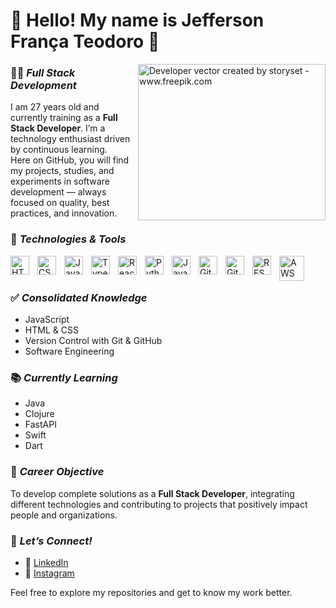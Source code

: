 # 👋 Hello! My name is Jefferson França Teodoro 👋
<img align="right" alt="Developer vector created by storyset - www.freepik.com" height="250" width="300" src="https://magnet.cl/wp-content/uploads/2023/06/Desarrollo-1.gif">

### 👨‍💻 *Full Stack Development*
I am 27 years old and currently training as a **Full Stack Developer**. I’m a technology enthusiast driven by continuous learning.  
Here on GitHub, you will find my projects, studies, and experiments in software development — always focused on quality, best practices, and innovation.

### 🚀 *Technologies & Tools*
<img align="left" alt="HTML" title="HTML" width="30px" style="padding-right:10px;" src="https://cdn.jsdelivr.net/gh/devicons/devicon/icons/html5/html5-original.svg"/> 
<img align="left" alt="CSS" title="CSS" width="30px" style="padding-right:10px;" src="https://cdn.jsdelivr.net/gh/devicons/devicon/icons/css3/css3-original.svg"/> 
<img align="left" alt="JavaScript" title="JavaScript" width="30px" style="padding-right:10px;" src="https://cdn.jsdelivr.net/gh/devicons/devicon/icons/javascript/javascript-original.svg"/> 
<img align="left" alt="TypeScript" title="TypeScript" width="30px" style="padding-right:10px;" src="https://cdn.jsdelivr.net/gh/devicons/devicon/icons/typescript/typescript-original.svg"/> 
<img align="left" alt="React" title="React" width="30px" style="padding-right:10px;" src="https://cdn.jsdelivr.net/gh/devicons/devicon/icons/react/react-original.svg"/> 
<img align="left" alt="Python" title="Python" width="30px" style="padding-right:10px;" src="https://cdn.jsdelivr.net/gh/devicons/devicon/icons/python/python-original.svg"/> 
<img align="left" alt="Java" title="Java" width="30px" style="padding-right:10px;" src="https://cdn.jsdelivr.net/gh/devicons/devicon/icons/java/java-original-wordmark.svg"/> 
<img align="left" alt="Git" title="Git" width="30px" style="padding-right:10px;" src="https://cdn.jsdelivr.net/gh/devicons/devicon/icons/git/git-original.svg"/> 
<img align="left" alt="GitHub" title="GitHub" width="30px" style="padding-right:10px;" src="https://cdn.jsdelivr.net/gh/devicons/devicon/icons/github/github-original-wordmark.svg"/> 
<img align="left" alt="REST API" title="REST API" width="30px" style="padding-right:10px;" src="https://cdn.jsdelivr.net/gh/devicons/devicon/icons/swagger/swagger-plain.svg"/>
<img align="left" alt="AWS" title="AWS" width="40px" style="padding-right:10px;" src="https://cdn.jsdelivr.net/gh/simple-icons/simple-icons/icons/amazonaws.svg"/>
<br/><br/>

### ✅ *Consolidated Knowledge*
- JavaScript  
- HTML & CSS  
- Version Control with Git & GitHub
- Software Engineering  

### 📚 *Currently Learning*
- Java  
- Clojure  
- FastAPI  
- Swift  
- Dart  

### 🎯 *Career Objective*
To develop complete solutions as a **Full Stack Developer**, integrating different technologies and contributing to projects that positively impact people and organizations.

### 📲 *Let’s Connect!*
- 💼 [LinkedIn](https://www.linkedin.com/in/jefferson-fran%C3%A7a-teodoro-6258ba215/)  
- 📸 [Instagram](https://www.instagram.com/franca_teodoro/)  

Feel free to explore my repositories and get to know my work better.
